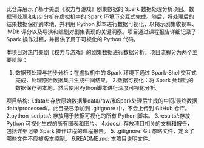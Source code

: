 此仓库展示了基于美剧《权力与游戏》剧集数据的 Spark 数据处理分析项目。数据预处理和初步分析在虚拟机中的 Spark 环境下交互式完成。随后，将处理后的结果数据保存到本地，并利用 Python 脚本进行数据可视化，以揭示剧集收视率、IMDb 评分以及导演和编剧对剧集表现的关键洞察。项目通过课程报告详细记录了 Spark 操作过程，并提供了用于可视化的 Python 代码。

本项目对热门美剧《权力与游戏》的剧集数据进行数据分析。项目流程分为两个主要阶段：
1. 数据预处理与初步分析：在虚拟机中的 Spark 环境下通过 Spark-Shell交互式完成，处理原始数据集并生成中间结果。
2.数据可视化：将 Spark 处理后的数据保存到本地，然后使用Python脚本进行深度可视化分析。

项目结构:
1.data/: 存放原始数据集data/raw/和Spark处理后生成的中间/最终数据 data/processed/。此目录已添加到 .gitignore 中，不会上传到 GitHub 仓库。
2.python-scripts/: 存放用于数据可视化的所有 Python 脚本。
3.results/:存放 Python 可视化生成的所有图表和图片。
4.docs/: 存放项目相关的文档和报告，包括详细记录 Spark 操作过程的课程报告。
5.  .gitignore: Git 忽略文件，定义了哪些文件不应被版本控制。
6.README.md: 本项目说明文件。
